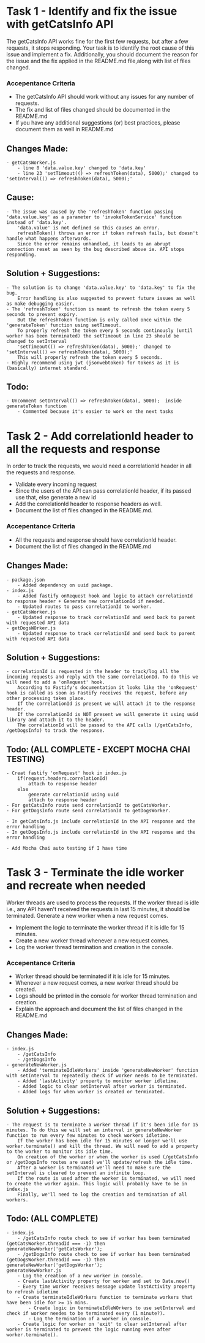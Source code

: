 # Task 1 - Identify and fix the issue with getCatsInfo API
The getCatsInfo API works fine for the first few requests, but after a few requests, it stops responding. Your task is to identify the root cause of this issue and implement a fix. Additionally, you should document the reason for the issue and the fix applied in the README.md file,along with list of files changed.
### Accepentance Criteria
- The getCatsInfo API should work without any issues for any number of requests.
- The fix and list of files changed should be documented in the README.md
- If you have any additional suggestions (or) best practices, please document them as well in README.md

## Changes Made:
    - getCatsWorker.js
        - line 8 'data.value.key' changed to 'data.key'
        - line 23 'setTimeout(() => refreshToken(data), 5000);' changed to 'setInterval(() => refreshToken(data), 5000);'
## Cause:
    - The issue was caused by the 'refreshToken' function passing 'data.value.key' as a parameter to 'invokeTokenService' function instead of 'data.key'.
        'data.value' is not defined so this causes an error.
        refreshToken() throws an error if token refresh fails, but doesn't handle what happens afterwards.
        Since the error remains unhandled, it leads to an abrupt connection reset as seen by the bug described above ie. API stops responding.
## Solution + Suggestions:
    - The solution is to change 'data.value.key' to 'data.key' to fix the bug.
        Error handling is also suggested to prevent future issues as well as make debugging easier.
    - The 'refreshToken' function is meant to refresh the token every 5 seconds to prevent expiry.
        But the refreshToken function is only called once within the 'generateToken' function using setTimeout.
        To properly refresh the token every 5 seconds continously (until worker has been terminated) the setTimeout in line 23 should be changed to setInterval
        'setTimeout(() => refreshToken(data), 5000);' changed to 'setInterval(() => refreshToken(data), 5000);'
        This will properly refresh the token every 5 seconds.
    - Highly recommend using jwt (jsonwebtoken) for tokens as it is (basically) internet standard.
## Todo:
    - Uncomment setInterval(() => refreshToken(data), 5000);  inside generateToken function
        - Commented because it's easier to work on the next tasks




# Task 2 - Add correlationId header to all the requests and response
In order to track the requests, we would need a correlationId header in all the requests and response.
- Validate every incoming request
- Since the users of the API can pass correlationId header, if its passed use that, else generate a new id
- Add the correlationId header to response headers as well.
- Document the list of files changed in the README.md.
### Accepentance Criteria
- All the requests and response should have correlationId header.
- Document the list of files changed in the README.md

## Changes Made:
    - package.json
        - Added dependency on uuid package.
    - index.js
        - Added fastify onRequest hook and logic to attach correlationId to response header + Generate new correlationId if needed.
        - Updated routes to pass correlationId to worker.
    - getCatsWorker.js
        - Updated response to track correlationId and send back to parent with requested API data
    - getDogsWOrker.js
        - Updated response to track correlationId and send back to parent with requested API data
## Solution + Suggestions:
    - correlationId is requested in the header to track/log all the incoming requests and reply with the same correlationId. To do this we will need to add a 'onRequest' hook.
        According to Fastify's documentation it looks like the 'onRequest' hook is called as soon as Fastify receives the request, before any other processing takes place.
        If the correlationId is present we will attach it to the response header.
        If the correlationId is NOT present we will generate it using uuid library and attach it to the header.
        The correlationId will be passed to the API calls (/getCatsInfo, /getDogsInfo) to track the response.
## Todo: (ALL COMPLETE - EXCEPT MOCHA CHAI TESTING)
    - Creat fastify 'onRequest' hook in index.js
        if(request.headers.correlationId)
            attach to response header
        else
            generate correlationId using uuid
            attach to response header
    - For getCatsInfo route send correlationId to getCatsWorker.
    - For getDogsInfo route send correlationId to getDogsWorker.

    - In getCatsInfo.js include correlationId in the API response and the error handling
    - In getDogsInfo.js include correlationId in the API response and the error handling

    - Add Mocha Chai auto testing if I have time




# Task 3 - Terminate the idle worker and recreate when needed
Worker threads are used to process the requests. If the worker thread is idle i.e., any API haven't received the requests in last 15 minutes, it should be terminated. Generate a new worker when a new request comes.
- Implement the logic to terminate the worker thread if it is idle for 15 minutes.
- Create a new worker thread whenever a new request comes.
- Log the worker thread termination and creation in the console.
### Accepentance Criteria
- Worker thread should be terminated if it is idle for 15 minutes.
- Whenever a new request comes, a new worker thread should be created.
- Logs should be printed in the console for worker thread termination and creation.
- Explain the approach and document the list of files changed in the README.md

## Changes Made:
    - index.js
        - /getCatsInfo
        - /getDogsInfo
    - generateNewWorker.js
        - Added 'terminateIdleWorkers' inside 'generateNewWorker' function with setInterval to repeatedly check if worker needs to be terminated.
        - Added 'lastActivity' property to monitor worker idletime.
        - Added logic to clear setInterval after worker is terminated.
        - Added logs for when worker is created or terminated.
## Solution + Suggestions:
    - The request is to terminate a worker thread if it's been idle for 15 minutes. To do this we will set an interval in generateNewWorker function to run every few minutes to check workers idletime.
        If the worker has been idle for 15 minutes or longer we'll use worker.terminate() and kill the thread. We will need to add a property to the worker to monitor its idle time.
        On creation of the worker or when the worker is used (/getCatsInfo or /getDogsInfo routes are used) we'll update/refresh the idle time.
        After a worker is terminated we'll need to make sure the setInterval is cleared to prevent an infinite loop.
        If the route is used after the worker is terminated, we will need to create the worker again. This logic will probably have to be in index.js
        Finally, we'll need to log the creation and termination of all workers.
## Todo: (ALL COMPLETE)
    - index.js
        - /getCatsInfo route check to see if worker has been terminated (getCatsWorker.threadId === -1) then generateNewWorker('getCatsWorker');
        - /getDogsInfo route check to see if worker has been terminated (getDogsWorker.threadId === -1) then generateNewWorker('getDogsWorker');
    generateNewWorker.js
        - Log the creation of a new worker in console.
        - Create lastActivity property for worker and set to Date.now()
        - Every time worker receives message update lastActivity property to refresh idletime
        - Create terminateIdleWOrkers function to terminate workers that have been idle for >= 15 mins.
            - Create logic in terminateIdleWOrkers to use setInterval and check if worker needes to be terminated every (1 minute?).
            - Log the termination of a worker in console.
        - Create logic for worker on 'exit' to clear setInterval after worker is terminated to prevent the logic running even after worker.terminate().